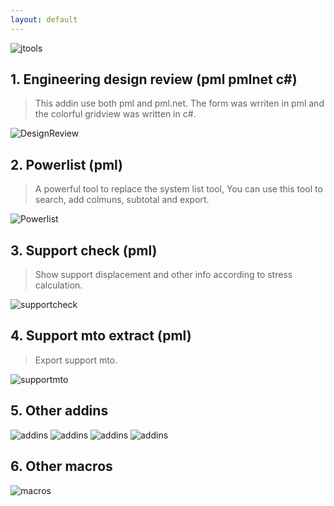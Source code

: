 ```yaml
---
layout: default
---
```

![jtools](/media/pdms-jtools.png)

## 1. Engineering design review (pml pmlnet c#)
> This addin use both pml and pml.net. The form was wrriten in pml and the colorful gridview was written in c#.

![DesignReview](/media/pdms-design_review.png)



## 2. Powerlist (pml)

> A powerful tool to replace the system list tool, You can use this tool to search, add colmuns, subtotal and export.

![Powerlist](/media/pdms-powerlist.png)


## 3. Support check (pml)

> Show support displacement and other info according to stress calculation.

![supportcheck](/media/pdms-supportcheck.png)

## 4. Support mto extract (pml)

> Export support mto.

![supportmto](/media/pdms-support_mto.png)

## 5. Other addins

![addins](/media/pdms-isodraft.png)
![addins](/media/pdms-isorevision.png)
![addins](/media/pdms-history.png)
![addins](/media/pdms-quicksection.png)

## 6. Other macros

![macros](/media/pdms-macros.png)